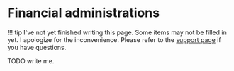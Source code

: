 # Financial administrations

!!! tip
    I've not yet finished writing this page. Some items may not be filled in yet. I apologize for the inconvenience. Please refer to the [support page](../../explanation/support.md) if you have questions.

TODO write me.
